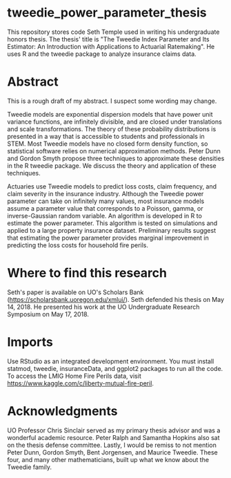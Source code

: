
# tweedie_power_parameter_thesis
This repository stores code Seth Temple used in writing his undergraduate honors thesis. The thesis' title is "The Tweedie Index Parameter and Its Estimator: An Introduction with Applications to Actuarial Ratemaking". He uses R and the tweedie package to analyze insurance claims data.

# Abstract
This is a rough draft of my abstract. I suspect some wording may change.

Tweedie models are exponential dispersion models that have power unit variance functions, are infinitely divisible, and are closed under translations and scale transformations. The theory of these probability distributions is presented in a way that is accessible to students and professionals in STEM. Most Tweedie models have no closed form density function, so statistical software relies on numerical approximation methods. Peter Dunn and Gordon Smyth propose three techniques to approximate these densities in the R tweedie package. We discuss the theory and application of these techniques.

Actuaries use Tweedie models to predict loss costs, claim frequency, and claim severity in the insurance industry. Although the Tweedie power parameter can take on infinitely many values, most insurance models assume a parameter value that corresponds to a Poisson, gamma, or inverse-Gaussian random variable. An algorithm is developed in R to estimate the power parameter. This algorithm is tested on simulations and applied to a large property insurance dataset. Preliminary results suggest that estimating the power parameter provides marginal improvement in predicting the loss costs for household fire perils.

# Where to find this research

Seth's paper is available on UO's Scholars Bank (https://scholarsbank.uoregon.edu/xmlui/). Seth defended his thesis on May 14, 2018. He presented his work at the UO Undergraduate Research Symposium on May 17, 2018.

# Imports

Use RStudio as an integrated development environment. You must install statmod, tweedie, insuranceData, and ggplot2 packages to run all the code. To access the LMIG Home Fire Perils data, visit https://www.kaggle.com/c/liberty-mutual-fire-peril.

# Acknowledgments

UO Professor Chris Sinclair served as my primary thesis advisor and was a wonderful academic resource. Peter Ralph and Samantha Hopkins also sat on the thesis defense committee. Lastly, I would be remiss to not mention Peter Dunn, Gordon Smyth, Bent Jorgensen, and Maurice Tweedie. These four, and many other mathematicians, built up what we know about the Tweedie family.
